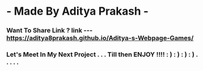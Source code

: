#                     - Made By Aditya Prakash -
### Want To Share Link ?  link --- https://aditya8prakash.github.io/Aditya-s-Webpage-Games/
### Let's Meet In My Next Project . . . Till then ENJOY !!!! : ) : ) : ) : ) . . . . .
